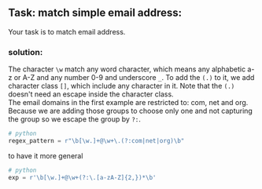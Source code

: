 
## Task: match simple email address:

Your task is to match email address.

### solution:

The character `\w` match any word character, which means any alphabetic a-z or A-Z and any number 0-9 and underscore `_`. To add the `(.)` to it, we add character class `[]`, which include any character in it. Note that the `(.)` doesn't need an escape inside the character class.  
The email domains in the first example are restricted to: com, net and org.  
Because we are adding those groups to choose only one and not capturing the group so we escape the group by `?:`.

```python
# python
regex_pattern = r"\b[\w.]+@\w+\.(?:com|net|org)\b"
```
to have it more general

```python
# python
exp = r'\b[\w.]+@\w+(?:\.[a-zA-Z]{2,})*\b'
```
